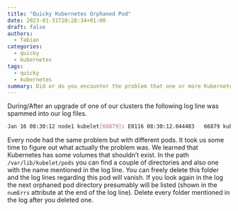 ```yaml
---
title: "Quicky Kubernetes Orphaned Pod"
date: 2023-01-31T20:28:34+01:00
draft: false
authors:
  - fabian
categories:
  - quicky
  - kubernetes
tags:
  - quicky
  - kubernetes
summary: Did or do you encounter the problem that one or more Kubernetes nodes tell you that and orphaned pod was found? Luckily we have a solution for you. It took us a while to figure out what the problem was.
---
```


During/After an upgrade of one of our clusters the following log line was spammed into our log files.

```bash
Jan 16 08:30:12 node1 kubelet[66879]: E0116 08:30:12.044483   66879 kubelet_volumes.go:245] "There were many similar errors. Turn up verbosity to see them." err="orphaned pod \"84344a7e-8003-462a-9321-a3f6c45e530f\" found, but error occurred when trying to remove the volumes dir: not a directory" numErrs=4
```

Every node had the same problem but with different pods. It took us some time to figure out what actually the problem was. We learned that Kubernetes has some volumes that shouldn’t exist. In the path `/var/lib/kubelet/pods` you can find a couple of directories and also one with the name mentioned in the log line. You can freely delete this folder and the log lines regarding this pod will vanish. If you look again in the log the next orphaned pod directory presumably will be listed (shown in the `numErrs` attribute at the end of the log line). Delete every folder mentioned in the log after you deleted one.
